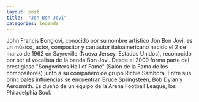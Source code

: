```yaml
---
layout: post
title:  "Jon Bon Jovi"
categories: legends
---
```

 
John Francis Bongiovi, conocido por su nombre artístico Jon Bon Jovi, es un músico, actor, compositor y cantautor italoamericano nacido el 2 de marzo de 1962 en Sayreville (Nueva Jersey, Estados Unidos), reconocido por ser el vocalista de la banda Bon Jovi. Desde el 2009 forma parte del prestigioso "Songwriters Hall of Fame" (Salón de la Fama de los compositores) junto a su compañero de grupo Richie Sambora. Entre sus principales influencias se encuentran Bruce Springsteen, Bob Dylan y Aerosmith. Es dueño de un equipo de la Arena Football League, los Philadelphia Soul.
